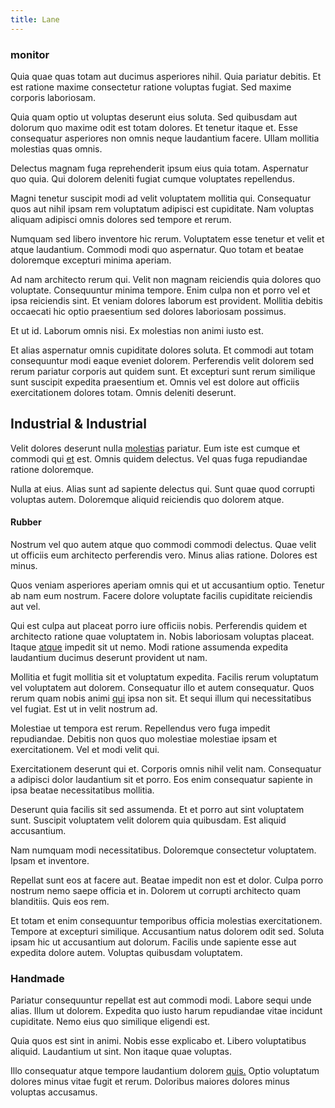 ```yaml
---
title: Lane
---
```


### monitor

Quia quae quas totam aut ducimus asperiores nihil. Quia pariatur debitis. Et est ratione maxime consectetur ratione voluptas fugiat. Sed maxime corporis laboriosam.

Quia quam optio ut voluptas deserunt eius soluta. Sed quibusdam aut dolorum quo maxime odit est totam dolores. Et tenetur itaque et. Esse consequatur asperiores non omnis neque laudantium facere. Ullam mollitia molestias quas omnis.

Delectus magnam fuga reprehenderit ipsum eius quia totam. Aspernatur quo quia. Qui dolorem deleniti fugiat cumque voluptates repellendus.

Magni tenetur suscipit modi ad velit voluptatem mollitia qui. Consequatur quos aut nihil ipsam rem voluptatum adipisci est cupiditate. Nam voluptas aliquam adipisci omnis dolores sed tempore et rerum.

Numquam sed libero inventore hic rerum. Voluptatem esse tenetur et velit et atque laudantium. Commodi modi quo aspernatur. Quo totam et beatae doloremque excepturi minima aperiam.

Ad nam architecto rerum qui. Velit non magnam reiciendis quia dolores quo voluptate. Consequuntur minima tempore. Enim culpa non et porro vel et ipsa reiciendis sint. Et veniam dolores laborum est provident. Mollitia debitis occaecati hic optio praesentium sed dolores laboriosam possimus.

Et ut id. Laborum omnis nisi. Ex molestias non animi iusto est.

Et alias aspernatur omnis cupiditate dolores soluta. Et commodi aut totam consequuntur modi eaque eveniet dolorem. Perferendis velit dolorem sed rerum pariatur corporis aut quidem sunt. Et excepturi sunt rerum similique sunt suscipit expedita praesentium et. Omnis vel est dolore aut officiis exercitationem dolores totam. Omnis deleniti deserunt.

## Industrial & Industrial

Velit dolores deserunt nulla [molestias](/earum/quo/dolorem/assurance_blue_archive.md) pariatur. Eum iste est cumque et commodi qui [et](/facere/temporibus/consequatur/licensed_soft_shirt.md) est. Omnis quidem delectus. Vel quas fuga repudiandae ratione doloremque.

Nulla at eius. Alias sunt ad sapiente delectus qui. Sunt quae quod corrupti voluptas autem. Doloremque aliquid reiciendis quo dolorem atque.

#### Rubber

Nostrum vel quo autem atque quo commodi commodi delectus. Quae velit ut officiis eum architecto perferendis vero. Minus alias ratione. Dolores est minus.

Quos veniam asperiores aperiam omnis qui et ut accusantium optio. Tenetur ab nam eum nostrum. Facere dolore voluptate facilis cupiditate reiciendis aut vel.

Qui est culpa aut placeat porro iure officiis nobis. Perferendis quidem et architecto ratione quae voluptatem in. Nobis laboriosam voluptas placeat. Itaque [atque](/consequatur/ipsam/steel_namibia_kiribati.md) impedit sit ut nemo. Modi ratione assumenda expedita laudantium ducimus deserunt provident ut nam.

Mollitia et fugit mollitia sit et voluptatum expedita. Facilis rerum voluptatum vel voluptatem aut dolorem. Consequatur illo et autem consequatur. Quos rerum quam nobis animi [qui](/facere/temporibus/possimus/navigating_harness.md) ipsa non sit. Et sequi illum qui necessitatibus vel fugiat. Est ut in velit nostrum ad.

Molestiae ut tempora est rerum. Repellendus vero fuga impedit repudiandae. Debitis non quos quo molestiae molestiae ipsam et exercitationem. Vel et modi velit qui.

Exercitationem deserunt qui et. Corporis omnis nihil velit nam. Consequatur a adipisci dolor laudantium sit et porro. Eos enim consequatur sapiente in ipsa beatae necessitatibus mollitia.

Deserunt quia facilis sit sed assumenda. Et et porro aut sint voluptatem sunt. Suscipit voluptatem velit dolorem quia quibusdam. Est aliquid accusantium.

Nam numquam modi necessitatibus. Doloremque consectetur voluptatem. Ipsam et inventore.

Repellat sunt eos at facere aut. Beatae impedit non est et dolor. Culpa porro nostrum nemo saepe officia et in. Dolorem ut corrupti architecto quam blanditiis. Quis eos rem.

Et totam et enim consequuntur temporibus officia molestias exercitationem. Tempore at excepturi similique. Accusantium natus dolorem odit sed. Soluta ipsam hic ut accusantium aut dolorum. Facilis unde sapiente esse aut expedita dolore autem. Voluptas quibusdam voluptatem.

### Handmade

Pariatur consequuntur repellat est aut commodi modi. Labore sequi unde alias. Illum ut dolorem. Expedita quo iusto harum repudiandae vitae incidunt cupiditate. Nemo eius quo similique eligendi est.

Quia quos est sint in animi. Nobis esse explicabo et. Libero voluptatibus aliquid. Laudantium ut sint. Non itaque quae voluptas.

Illo consequatur atque tempore laudantium dolorem [quis.](/earum/quia/marketing_park.md) Optio voluptatum dolores minus vitae fugit et rerum. Doloribus maiores dolores minus voluptas accusamus.
